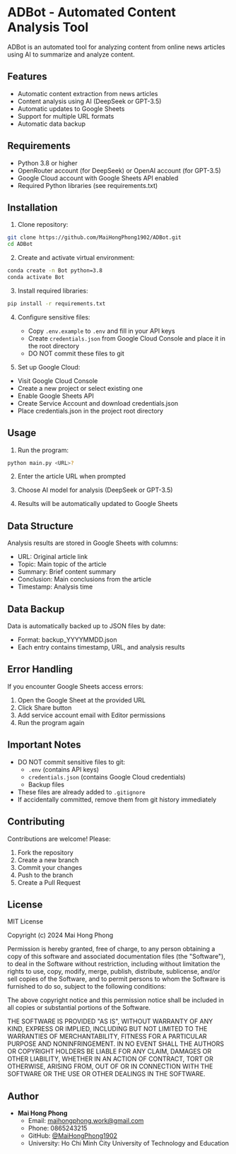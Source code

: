 # ADBot - Automated Content Analysis Tool

ADBot is an automated tool for analyzing content from online news articles using AI to summarize and analyze content.

## Features

- Automatic content extraction from news articles
- Content analysis using AI (DeepSeek or GPT-3.5)
- Automatic updates to Google Sheets
- Support for multiple URL formats
- Automatic data backup

## Requirements

- Python 3.8 or higher
- OpenRouter account (for DeepSeek) or OpenAI account (for GPT-3.5)
- Google Cloud account with Google Sheets API enabled
- Required Python libraries (see requirements.txt)

## Installation

1. Clone repository:
```bash
git clone https://github.com/MaiHongPhong1902/ADBot.git
cd ADBot
```

2. Create and activate virtual environment:
```bash
conda create -n Bot python=3.8
conda activate Bot
```

3. Install required libraries:
```bash
pip install -r requirements.txt
```

4. Configure sensitive files:
   - Copy `.env.example` to `.env` and fill in your API keys
   - Create `credentials.json` from Google Cloud Console and place it in the root directory
   - DO NOT commit these files to git

5. Set up Google Cloud:
- Visit Google Cloud Console
- Create a new project or select existing one
- Enable Google Sheets API
- Create Service Account and download credentials.json
- Place credentials.json in the project root directory

## Usage

1. Run the program:
```bash
python main.py <URL>?
```

2. Enter the article URL when prompted

3. Choose AI model for analysis (DeepSeek or GPT-3.5)

4. Results will be automatically updated to Google Sheets

## Data Structure

Analysis results are stored in Google Sheets with columns:
- URL: Original article link
- Topic: Main topic of the article
- Summary: Brief content summary
- Conclusion: Main conclusions from the article
- Timestamp: Analysis time

## Data Backup

Data is automatically backed up to JSON files by date:
- Format: backup_YYYYMMDD.json
- Each entry contains timestamp, URL, and analysis results

## Error Handling

If you encounter Google Sheets access errors:
1. Open the Google Sheet at the provided URL
2. Click Share button
3. Add service account email with Editor permissions
4. Run the program again

## Important Notes

- DO NOT commit sensitive files to git:
  - `.env` (contains API keys)
  - `credentials.json` (contains Google Cloud credentials)
  - Backup files
- These files are already added to `.gitignore`
- If accidentally committed, remove them from git history immediately

## Contributing

Contributions are welcome! Please:
1. Fork the repository
2. Create a new branch
3. Commit your changes
4. Push to the branch
5. Create a Pull Request

## License

MIT License

Copyright (c) 2024 Mai Hong Phong

Permission is hereby granted, free of charge, to any person obtaining a copy
of this software and associated documentation files (the "Software"), to deal
in the Software without restriction, including without limitation the rights
to use, copy, modify, merge, publish, distribute, sublicense, and/or sell
copies of the Software, and to permit persons to whom the Software is
furnished to do so, subject to the following conditions:

The above copyright notice and this permission notice shall be included in all
copies or substantial portions of the Software.

THE SOFTWARE IS PROVIDED "AS IS", WITHOUT WARRANTY OF ANY KIND, EXPRESS OR
IMPLIED, INCLUDING BUT NOT LIMITED TO THE WARRANTIES OF MERCHANTABILITY,
FITNESS FOR A PARTICULAR PURPOSE AND NONINFRINGEMENT. IN NO EVENT SHALL THE
AUTHORS OR COPYRIGHT HOLDERS BE LIABLE FOR ANY CLAIM, DAMAGES OR OTHER
LIABILITY, WHETHER IN AN ACTION OF CONTRACT, TORT OR OTHERWISE, ARISING FROM,
OUT OF OR IN CONNECTION WITH THE SOFTWARE OR THE USE OR OTHER DEALINGS IN THE
SOFTWARE.

## Author

- **Mai Hong Phong**
  - Email: maihongphong.work@gmail.com
  - Phone: 0865243215
  - GitHub: [@MaiHongPhong1902](https://github.com/MaiHongPhong1902)
  - University: Ho Chi Minh City University of Technology and Education
